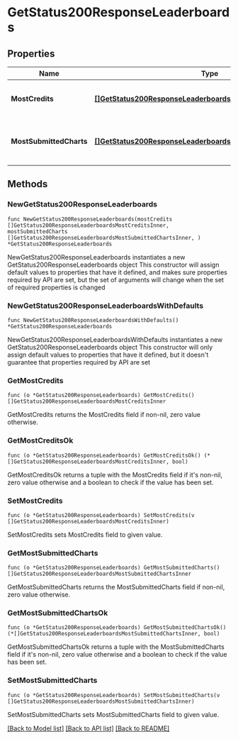 # GetStatus200ResponseLeaderboards

## Properties

Name | Type | Description | Notes
------------ | ------------- | ------------- | -------------
**MostCredits** | [**[]GetStatus200ResponseLeaderboardsMostCreditsInner**](GetStatus200ResponseLeaderboardsMostCreditsInner.md) | Top agents with the most credits. | 
**MostSubmittedCharts** | [**[]GetStatus200ResponseLeaderboardsMostSubmittedChartsInner**](GetStatus200ResponseLeaderboardsMostSubmittedChartsInner.md) | Top agents with the most charted submitted. | 

## Methods

### NewGetStatus200ResponseLeaderboards

`func NewGetStatus200ResponseLeaderboards(mostCredits []GetStatus200ResponseLeaderboardsMostCreditsInner, mostSubmittedCharts []GetStatus200ResponseLeaderboardsMostSubmittedChartsInner, ) *GetStatus200ResponseLeaderboards`

NewGetStatus200ResponseLeaderboards instantiates a new GetStatus200ResponseLeaderboards object
This constructor will assign default values to properties that have it defined,
and makes sure properties required by API are set, but the set of arguments
will change when the set of required properties is changed

### NewGetStatus200ResponseLeaderboardsWithDefaults

`func NewGetStatus200ResponseLeaderboardsWithDefaults() *GetStatus200ResponseLeaderboards`

NewGetStatus200ResponseLeaderboardsWithDefaults instantiates a new GetStatus200ResponseLeaderboards object
This constructor will only assign default values to properties that have it defined,
but it doesn't guarantee that properties required by API are set

### GetMostCredits

`func (o *GetStatus200ResponseLeaderboards) GetMostCredits() []GetStatus200ResponseLeaderboardsMostCreditsInner`

GetMostCredits returns the MostCredits field if non-nil, zero value otherwise.

### GetMostCreditsOk

`func (o *GetStatus200ResponseLeaderboards) GetMostCreditsOk() (*[]GetStatus200ResponseLeaderboardsMostCreditsInner, bool)`

GetMostCreditsOk returns a tuple with the MostCredits field if it's non-nil, zero value otherwise
and a boolean to check if the value has been set.

### SetMostCredits

`func (o *GetStatus200ResponseLeaderboards) SetMostCredits(v []GetStatus200ResponseLeaderboardsMostCreditsInner)`

SetMostCredits sets MostCredits field to given value.


### GetMostSubmittedCharts

`func (o *GetStatus200ResponseLeaderboards) GetMostSubmittedCharts() []GetStatus200ResponseLeaderboardsMostSubmittedChartsInner`

GetMostSubmittedCharts returns the MostSubmittedCharts field if non-nil, zero value otherwise.

### GetMostSubmittedChartsOk

`func (o *GetStatus200ResponseLeaderboards) GetMostSubmittedChartsOk() (*[]GetStatus200ResponseLeaderboardsMostSubmittedChartsInner, bool)`

GetMostSubmittedChartsOk returns a tuple with the MostSubmittedCharts field if it's non-nil, zero value otherwise
and a boolean to check if the value has been set.

### SetMostSubmittedCharts

`func (o *GetStatus200ResponseLeaderboards) SetMostSubmittedCharts(v []GetStatus200ResponseLeaderboardsMostSubmittedChartsInner)`

SetMostSubmittedCharts sets MostSubmittedCharts field to given value.



[[Back to Model list]](../README.md#documentation-for-models) [[Back to API list]](../README.md#documentation-for-api-endpoints) [[Back to README]](../README.md)


